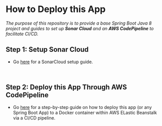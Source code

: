 # How to Deploy this App
*The purpose of this repository is to provide a base Spring Boot Java 8 project and guides to set up **Sonar Cloud** and an **AWS CodePipeline** to facilitate CI/CD.*

## Step 1: Setup Sonar Cloud
- Go [here]() for a SonarCloud setup guide.

<br>

## Step 2: Deploy this App Through AWS CodePipeline
- Go [here]() for a step-by-step guide on how to deploy this app (or any Spring Boot App) to a Docker container within AWS ELastic Beanstalk via a CI/CD pipeline.
